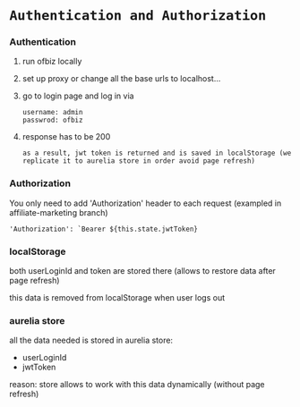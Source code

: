 # `Authentication and Authorization`

### Authentication
1. run ofbiz locally
2. set up proxy or change all the base urls to localhost...

3. go to login page and log in via
    ```
    username: admin
    passwrod: ofbiz
    ```
4. response has to be 200
    ```
    as a result, jwt token is returned and is saved in localStorage (we replicate it to aurelia store in order avoid page refresh)
    ```


### Authorization

You only need to add 'Authorization' header to each request (exampled in affiliate-marketing branch)

```
'Authorization': `Bearer ${this.state.jwtToken}
```

### localStorage
both userLoginId and token are stored there (allows to restore data after page refresh)

this data is removed from localStorage when user logs out

### aurelia store
all the data needed is stored in aurelia store:
- userLoginId
- jwtToken

reason: store allows to work with this data dynamically (without page refresh)
